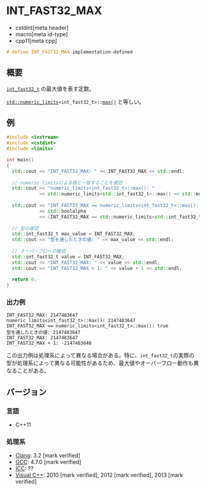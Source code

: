# INT_FAST32_MAX
* cstdint[meta header]
* macro[meta id-type]
* cpp11[meta cpp]

```cpp
# define INT_FAST32_MAX implementation-defined
```

## 概要
[`int_fast32_t`](int_fast32_t.md) の最大値を表す定数。

[`std::numeric_limits`](/reference/limits/numeric_limits.md)`<int_fast32_t>::`[`max()`](/reference/limits/numeric_limits/max.md) と等しい。

## 例
```cpp example
#include <iostream>
#include <cstdint>
#include <limits>

int main()
{
  std::cout << "INT_FAST32_MAX: " << INT_FAST32_MAX << std::endl;
  
  // numeric_limitsによる値と一致することを確認
  std::cout << "numeric_limits<int_fast32_t>::max(): "
            << std::numeric_limits<std::int_fast32_t>::max() << std::endl;
  
  std::cout << "INT_FAST32_MAX == numeric_limits<int_fast32_t>::max(): "
            << std::boolalpha
            << (INT_FAST32_MAX == std::numeric_limits<std::int_fast32_t>::max()) << std::endl;
  
  // 型の確認
  std::int_fast32_t max_value = INT_FAST32_MAX;
  std::cout << "型を通したときの値: " << max_value << std::endl;
  
  // オーバーフローの確認
  std::int_fast32_t value = INT_FAST32_MAX;
  std::cout << "INT_FAST32_MAX: " << value << std::endl;
  std::cout << "INT_FAST32_MAX + 1: " << value + 1 << std::endl;
  
  return 0;
}
```

### 出力例
```
INT_FAST32_MAX: 2147483647
numeric_limits<int_fast32_t>::max(): 2147483647
INT_FAST32_MAX == numeric_limits<int_fast32_t>::max(): true
型を通したときの値: 2147483647
INT_FAST32_MAX: 2147483647
INT_FAST32_MAX + 1: -2147483648
```

この出力例は処理系によって異なる場合がある。特に、`int_fast32_t`の実際の型が処理系によって異なる可能性があるため、最大値やオーバーフロー動作も異なることがある。

## バージョン
### 言語
- C++11

### 処理系
- [Clang](/implementation.md#clang): 3.2 [mark verified]
- [GCC](/implementation.md#gcc): 4.7.0 [mark verified]
- [ICC](/implementation.md#icc): ??
- [Visual C++](/implementation.md#visual_cpp): 2010 [mark verified], 2012 [mark verified], 2013 [mark verified]
